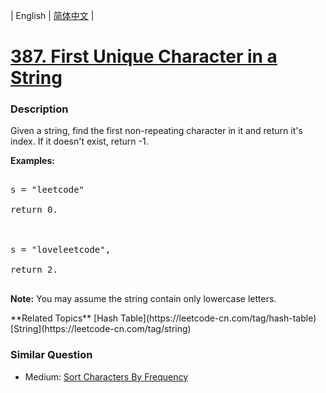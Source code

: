 | English | [简体中文](README.md) |

# [387. First Unique Character in a String](https://leetcode-cn.com/problems/first-unique-character-in-a-string)
 ### Description
<p>
Given a string, find the first non-repeating character in it and return it's index. If it doesn't exist, return -1.
</p>
<p><b>Examples:</b>
<pre>
s = "leetcode"
return 0.

s = "loveleetcode",
return 2.
</pre>
</p>

<p>
<b>Note:</b> You may assume the string contain only lowercase letters.
</p>
**Related Topics**  [Hash Table](https://leetcode-cn.com/tag/hash-table) [String](https://leetcode-cn.com/tag/string) 

### Similar Question
 - Medium:	[Sort Characters By Frequency](https://leetcode-cn.com/problems/sort-characters-by-frequency) 
